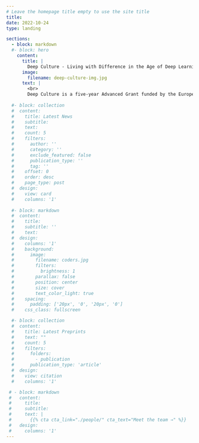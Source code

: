 ```yaml
---
# Leave the homepage title empty to use the site title
title:
date: 2022-10-24
type: landing

sections:
  - block: markdown
  #- block: hero
    content:
      title: |
        Deep Culture - Living with Difference in the Age of Deep Learning
      image:
        filename: deep-culture-img.jpg
      text: |
        <br>
        Deep Culture is a five-year Advanced Grant funded by the European Research Council. The project proposes to is interested in deep learning technologies that have taken the worlds of commercial and academic AI by storm. ChatGPT has generated a lot of excitement about our new relations with AI but has also revealed much public anxiety around deep learning. There is too little understanding of the fundamental shift in cultural relations deep learning has brought about. The project coins the term ‘deep culture’ to describe the global transformations that deep learning has wrought on culture and how culture is in turn key to deep learning. Neither overly enthusiastic nor despairing about the new deep culture, the project proposes reshaping our relationships with it to address the complexities of cultures and values of difference. The project will first explore epistemic translations between deep learning and historical-cultural concepts and practices. Secondly, it will work with deep-learning methods to address their limitations for critical analysis. Finally, it aims to produce diverse public understandings of deep learning’s global relations to culture.
  
  #- block: collection
  #  content:
  #    title: Latest News
  #    subtitle:
  #    text:
  #    count: 5
  #    filters:
  #      author: ''
  #      category: ''
  #      exclude_featured: false
  #      publication_type: ''
  #      tag: ''
  #    offset: 0
  #    order: desc
  #    page_type: post
  #  design:
  #    view: card
  #    columns: '1'
  
  #- block: markdown
  #  content:
  #    title:
  #    subtitle: ''
  #    text:
  #  design:
  #    columns: '1'
  #    background:
  #      image: 
  #        filename: coders.jpg
  #        filters:
  #          brightness: 1
  #        parallax: false
  #        position: center
  #        size: cover
  #        text_color_light: true
  #    spacing:
  #      padding: ['20px', '0', '20px', '0']
  #    css_class: fullscreen

  #- block: collection
  #  content:
  #    title: Latest Preprints
  #    text: ""
  #    count: 5
  #    filters:
  #      folders:
  #        - publication
  #      publication_type: 'article'
  #  design:
  #    view: citation
  #    columns: '1'

 # - block: markdown
 #   content:
 #     title:
 #     subtitle:
 #     text: |
 #       {{% cta cta_link="./people/" cta_text="Meet the team →" %}}
 #   design:
 #     columns: '1'
---
```

